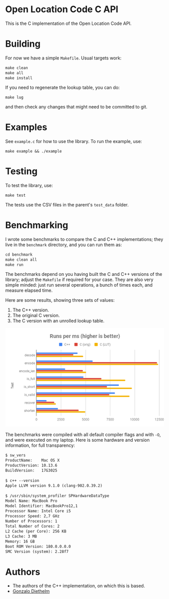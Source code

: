 # Open Location Code C API

This is the C implementation of the Open Location Code API.

# Building

For now we have a simple `Makefile`.  Usual targets work:
```
make clean
make all
make install
```

If you need to regenerate the lookup table, you can do:
```
make lug
```
and then check any changes that might need to be committed to git.

# Examples

See `example.c` for how to use the library. To run the example, use:
```
make example && ./example
```

# Testing

To test the library, use:
```
make test
```

The tests use the CSV files in the parent's `test_data` folder.

# Benchmarking

I wrote some benchmarks to compare the C and C++ implementations; they live in
the `benchmark` directory, and you can run them as:
```
cd benchmark
make clean all
make run
```

The benchmarks depend on you having built the C and C++ versions of the
library; adjust the `Makefile` if required for your case.  They are also very
simple minded: just run several operations, a bunch of times each, and measure
elapsed time.

Here are some results, showing three sets of values:
1. The C++ version.
2. The original C version.
3. The C version with an unrolled lookup table.

![Benchmark](benchmark/bm-20181128.png?raw=true "Benchmark")

The benchmarks were compiled with all default compiler flags and with `-O`, and
were executed on my laptop.  Here is some hardware and version information, for
full transparency:

```
$ sw_vers
ProductName:	Mac OS X
ProductVersion:	10.13.6
BuildVersion:	17G3025

$ c++ --version
Apple LLVM version 9.1.0 (clang-902.0.39.2)

$ /usr/sbin/system_profiler SPHardwareDataType
Model Name: MacBook Pro
Model Identifier: MacBookPro12,1
Processor Name: Intel Core i5
Processor Speed: 2,7 GHz
Number of Processors: 1
Total Number of Cores: 2
L2 Cache (per Core): 256 KB
L3 Cache: 3 MB
Memory: 16 GB
Boot ROM Version: 180.0.0.0.0
SMC Version (system): 2.28f7
```

# Authors

* The authors of the C++ implementation, on which this is based.
* [Gonzalo Diethelm](mailto:gonzalo.diethelm@gmail.com)
